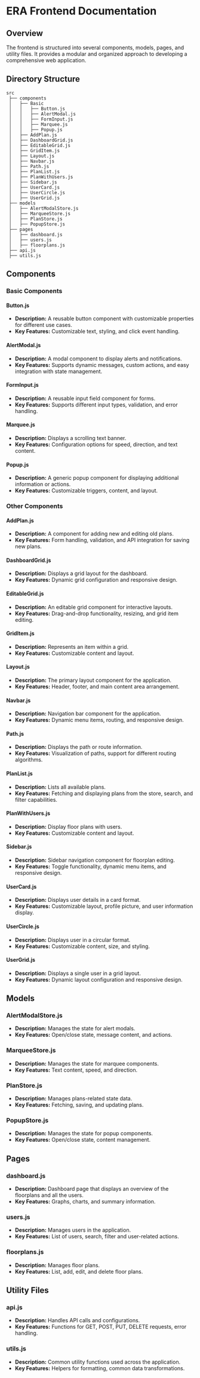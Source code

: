 # ERA Frontend Documentation

## Overview

The frontend is structured into several components, models, pages, and utility files. It provides a modular and organized approach to developing a comprehensive web application.

## Directory Structure

```
src
 ├── components
 │   ├── Basic
 │   │   ├── Button.js 
 │   │   ├── AlertModal.js
 │   │   ├── FormInput.js
 │   │   ├── Marquee.js
 │   │   ├── Popup.js
 │   ├── AddPlan.js
 │   ├── DashboardGrid.js
 │   ├── EditableGrid.js
 │   ├── GridItem.js
 │   ├── Layout.js
 │   ├── Navbar.js
 │   ├── Path.js
 │   ├── PlanList.js
 │   ├── PlanWithUsers.js
 │   ├── Sidebar.js
 │   ├── UserCard.js
 │   ├── UserCircle.js
 │   ├── UserGrid.js
 ├── models
 │   ├── AlertModalStore.js
 │   ├── MarqueeStore.js
 │   ├── PlanStore.js
 │   ├── PopupStore.js
 ├── pages
 │   ├── dashboard.js
 │   ├── users.js
 │   ├── floorplans.js
 ├── api.js
 ├── utils.js
```

## Components

### Basic Components

#### Button.js

- **Description:** A reusable button component with customizable properties for different use cases.
- **Key Features:** Customizable text, styling, and click event handling.

#### AlertModal.js

- **Description:** A modal component to display alerts and notifications.
- **Key Features:** Supports dynamic messages, custom actions, and easy integration with state management.

#### FormInput.js

- **Description:** A reusable input field component for forms.
- **Key Features:** Supports different input types, validation, and error handling.

#### Marquee.js

- **Description:** Displays a scrolling text banner.
- **Key Features:** Configuration options for speed, direction, and text content.

#### Popup.js

- **Description:** A generic popup component for displaying additional information or actions.
- **Key Features:** Customizable triggers, content, and layout.

### Other Components

#### AddPlan.js

- **Description:** A component for adding new and editing old plans.
- **Key Features:** Form handling, validation, and API integration for saving new plans.

#### DashboardGrid.js

- **Description:** Displays a grid layout for the dashboard.
- **Key Features:** Dynamic grid configuration and responsive design.

#### EditableGrid.js

- **Description:** An editable grid component for interactive layouts.
- **Key Features:** Drag-and-drop functionality, resizing, and grid item editing.

#### GridItem.js

- **Description:** Represents an item within a grid.
- **Key Features:** Customizable content and layout.

#### Layout.js

- **Description:** The primary layout component for the application.
- **Key Features:** Header, footer, and main content area arrangement.

#### Navbar.js

- **Description:** Navigation bar component for the application.
- **Key Features:** Dynamic menu items, routing, and responsive design.

#### Path.js

- **Description:** Displays the path or route information.
- **Key Features:** Visualization of paths, support for different routing algorithms.

#### PlanList.js

- **Description:** Lists all available plans.
- **Key Features:** Fetching and displaying plans from the store, search, and filter capabilities.

#### PlanWithUsers.js

- **Description:** Display floor plans with users.
- **Key Features:** Customizable content and layout.

#### Sidebar.js

- **Description:** Sidebar navigation component for floorplan editing.
- **Key Features:** Toggle functionality, dynamic menu items, and responsive design.

#### UserCard.js

- **Description:** Displays user details in a card format.
- **Key Features:** Customizable layout, profile picture, and user information display.

#### UserCircle.js

- **Description:** Displays user in a circular format.
- **Key Features:** Customizable content, size, and styling.

#### UserGrid.js

- **Description:** Displays a single user in a grid layout.
- **Key Features:** Dynamic layout configuration and responsive design.

## Models

### AlertModalStore.js

- **Description:** Manages the state for alert modals.
- **Key Features:** Open/close state, message content, and actions.

### MarqueeStore.js

- **Description:** Manages the state for marquee components.
- **Key Features:** Text content, speed, and direction.

### PlanStore.js

- **Description:** Manages plans-related state data.
- **Key Features:** Fetching, saving, and updating plans.

### PopupStore.js

- **Description:** Manages the state for popup components.
- **Key Features:** Open/close state, content management.

## Pages

### dashboard.js

- **Description:** Dashboard page that displays an overview of the floorplans and all the users.
- **Key Features:** Graphs, charts, and summary information.

### users.js

- **Description:** Manages users in the application.
- **Key Features:** List of users, search, filter and user-related actions.

### floorplans.js

- **Description:** Manages floor plans.
- **Key Features:** List, add, edit, and delete floor plans.

## Utility Files

### api.js

- **Description:** Handles API calls and configurations.
- **Key Features:** Functions for GET, POST, PUT, DELETE requests, error handling.

### utils.js

- **Description:** Common utility functions used across the application.
- **Key Features:** Helpers for formatting, common data transformations.
